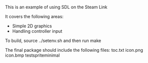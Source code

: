 
This is an example of using SDL on the Steam Link

It covers the following areas:
* Simple 2D graphics
* Handling controller input

To build, source ../setenv.sh and then run make

The final package should include the following files:
	toc.txt
	icon.png
	icon.bmp
	testspriteminimal

